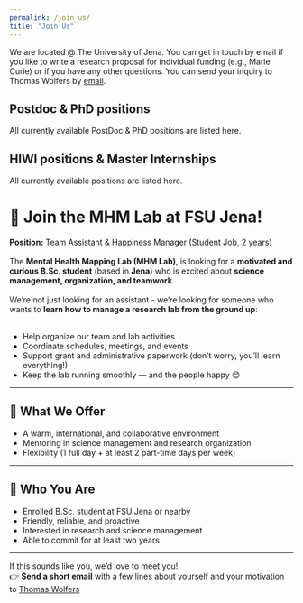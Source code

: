 ```yaml
---
permalink: /join_us/
title: "Join Us"
---
```


We are located @ The University of Jena. You can get in touch by email if you like to write a research proposal for individual funding (e.g., Marie Curie) or if you have any other questions. You can send your inquiry to Thomas Wolfers by [email](mailto:dr.thomas.wolfers@gmail.com).

## Postdoc & PhD positions
All currently available PostDoc & PhD positions are listed here.

## HIWI positions & Master Internships
All currently available positions are listed here.

# 🎉 Join the MHM Lab at FSU Jena!  
**Position:** Team Assistant & Happiness Manager (Student Job, 2 years)
<br>
<br>
The **Mental Health Mapping Lab (MHM Lab)**, is looking for a **motivated and curious B.Sc. student** (based in **Jena**) who is excited about **science management, organization, and teamwork**.
<br>
<br>
We’re not just looking for an assistant - we’re looking for someone who wants to **learn how to manage a research lab from the ground up**:
<br>
<br>
- Help organize our team and lab activities  
- Coordinate schedules, meetings, and events  
- Support grant and administrative paperwork (don’t worry, you’ll learn everything!)  
- Keep the lab running smoothly — and the people happy 😊  

---

## 🌱 What We Offer
- A warm, international, and collaborative environment  
- Mentoring in science management and research organization  
- Flexibility (1 full day + at least 2 part-time days per week)

---

## 🧠 Who You Are
- Enrolled B.Sc. student at FSU Jena or nearby  
- Friendly, reliable, and proactive  
- Interested in research and science management  
- Able to commit for at least two years  

---

If this sounds like you, we’d love to meet you!  
👉 **Send a short email** with a few lines about yourself and your motivation to [Thomas Wolfers](dr.thomas.wolfers@gmail.com)
